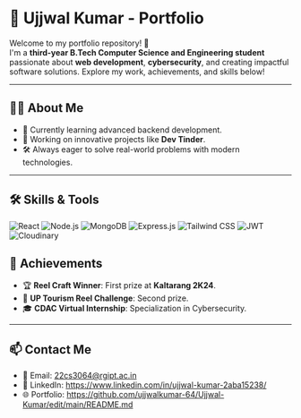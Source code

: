 # 🌟 Ujjwal Kumar - Portfolio

Welcome to my portfolio repository! 🚀  
I'm a **third-year B.Tech Computer Science and Engineering student** passionate about **web development**, **cybersecurity**, and creating impactful software solutions. Explore my work, achievements, and skills below!

---

## 🧑‍💻 About Me
- 🌱 Currently learning advanced backend development.
- 🔭 Working on innovative projects like **Dev Tinder**.
- 🛠 Always eager to solve real-world problems with modern technologies.

---

## 🛠 Skills & Tools
![React](https://img.shields.io/badge/-React-61DAFB?logo=react&logoColor=white&style=for-the-badge)
![Node.js](https://img.shields.io/badge/-Node.js-339933?logo=node.js&logoColor=white&style=for-the-badge)
![MongoDB](https://img.shields.io/badge/-MongoDB-47A248?logo=mongodb&logoColor=white&style=for-the-badge)
![Express.js](https://img.shields.io/badge/-Express.js-000?logo=express&logoColor=white&style=for-the-badge)
![Tailwind CSS](https://img.shields.io/badge/-Tailwind%20CSS-06B6D4?logo=tailwindcss&logoColor=white&style=for-the-badge)
![JWT](https://img.shields.io/badge/-JWT-000?logo=jsonwebtokens&logoColor=white&style=for-the-badge)
![Cloudinary](https://img.shields.io/badge/-Cloudinary-F9A03C?logo=cloudinary&logoColor=white&style=for-the-badge)


## 🌟 Achievements
- 🏆 **Reel Craft Winner**: First prize at **Kaltarang 2K24**.  
- 🥈 **UP Tourism Reel Challenge**: Second prize.  
- 🎓 **CDAC Virtual Internship**: Specialization in Cybersecurity.  

---

## 📫 Contact Me
- 📧 Email: 22cs3064@rgipt.ac.in  
- 💼 LinkedIn: https://www.linkedin.com/in/ujjwal-kumar-2aba15238/ 
- 🌐 Portfolio: https://github.com/ujjwalkumar-64/Ujjwal-Kumar/edit/main/README.md  

